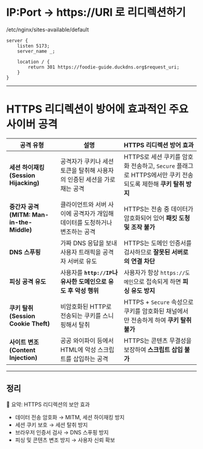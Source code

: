 # IP:Port -> https://URI 로 리디렉션하기 

/etc/nginx/sites-available/default

```
server {
    listen 5173;
    server_name _;

    location / {
        return 301 https://foodie-guide.duckdns.org$request_uri;
    }
}
```
---
# HTTPS 리디렉션이 방어에 효과적인 주요 사이버 공격

| 공격 유형                                | 설명                                        | HTTPS 리디렉션 방어 효과                                                         |
| ------------------------------------ | ----------------------------------------- | ------------------------------------------------------------------------ |
| **세션 하이재킹 (Session Hijacking)**      | 공격자가 쿠키나 세션 토큰을 탈취해 사용자의 인증된 세션을 가로채는 공격  | HTTPS로 세션 쿠키를 암호화 전송하고, `Secure` 플래그로 HTTPS에서만 쿠키 전송되도록 제한해 **쿠키 탈취 방지** |
| **중간자 공격 (MITM: Man-in-the-Middle)** | 클라이언트와 서버 사이에 공격자가 개입해 데이터를 도청하거나 변조하는 공격 | HTTPS는 전송 중 데이터가 암호화되어 있어 **패킷 도청 및 조작 불가**                              |
| **DNS 스푸핑**                          | 가짜 DNS 응답을 보내 사용자 트래픽을 공격자 서버로 유도         | HTTPS는 도메인 인증서를 검사하므로 **잘못된 서버로의 연결 차단**                                 |
| **피싱 공격 유도**                         | 사용자를 **`http://IP`나 유사한 도메인으로 유도 후 악성 행위**    | 사용자가 항상 `https://도메인`으로 접속되게 하면 **피싱 유도 방지**                             |
| **쿠키 탈취 (Session Cookie Theft)**     | 비암호화된 HTTP로 전송되는 쿠키를 스니핑해서 탈취             | HTTPS + `Secure` 속성으로 쿠키를 암호화된 채널에서만 전송하게 하여 **쿠키 탈취 불가**                |
| **사이트 변조 (Content Injection)**       | 공공 와이파이 등에서 HTML에 악성 스크립트를 삽입하는 공격        | HTTPS는 콘텐츠 무결성을 보장하여 **스크립트 삽입 불가**                                      |


---
## 정리
🔐 요약: HTTPS 리디렉션의 보안 효과
* 데이터 전송 암호화 → MITM, 세션 하이재킹 방지
* 세션 쿠키 보호 → 세션 탈취 방지
* 브라우저 인증서 검사 → DNS 스푸핑 방지
* 피싱 및 콘텐츠 변조 방지 → 사용자 신뢰 확보
